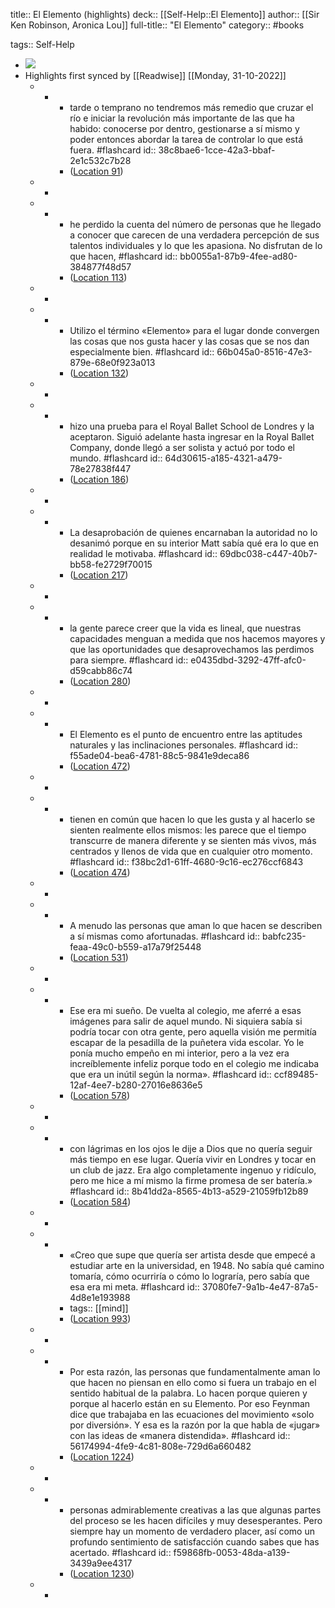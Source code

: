 title:: El Elemento (highlights)
deck:: [[Self-Help::El Elemento]]
author:: [[Sir Ken Robinson, Aronica Lou]]
full-title:: "El Elemento"
category:: #books

tags:: Self-Help

- ![](https://images-na.ssl-images-amazon.com/images/I/41OJPw5OJAL._SL200_.jpg)
- Highlights first synced by [[Readwise]] [[Monday, 31-10-2022]]
	- -
		- tarde o temprano no tendremos más remedio que cruzar el río e iniciar la revolución más importante de las que ha habido: conocerse por dentro, gestionarse a sí mismo y poder entonces abordar la tarea de controlar lo que está fuera. #flashcard
		  id:: 38c8bae6-1cce-42a3-bbaf-2e1c532c7b28
		- ([Location 91](https://readwise.io/to_kindle?action=open&asin=B0081SGUAM&location=91))
	- -
	- -
		- he perdido la cuenta del número de personas que he llegado a conocer que carecen de una verdadera percepción de sus talentos individuales y lo que les apasiona. No disfrutan de lo que hacen, #flashcard
		  id:: bb0055a1-87b9-4fee-ad80-384877f48d57
		- ([Location 113](https://readwise.io/to_kindle?action=open&asin=B0081SGUAM&location=113))
	- -
	- -
		- Utilizo el término «Elemento» para el lugar donde convergen las cosas que nos gusta hacer y las cosas que se nos dan especialmente bien. #flashcard
		  id:: 66b045a0-8516-47e3-879e-68e0f923a013
		- ([Location 132](https://readwise.io/to_kindle?action=open&asin=B0081SGUAM&location=132))
	- -
	- -
		- hizo una prueba para el Royal Ballet School de Londres y la aceptaron. Siguió adelante hasta ingresar en la Royal Ballet Company, donde llegó a ser solista y actuó por todo el mundo. #flashcard
		  id:: 64d30615-a185-4321-a479-78e27838f447
		- ([Location 186](https://readwise.io/to_kindle?action=open&asin=B0081SGUAM&location=186))
	- -
	- -
		- La desaprobación de quienes encarnaban la autoridad no lo desanimó porque en su interior Matt sabía qué era lo que en realidad le motivaba. #flashcard
		  id:: 69dbc038-c447-40b7-bb58-fe2729f70015
		- ([Location 217](https://readwise.io/to_kindle?action=open&asin=B0081SGUAM&location=217))
	- -
	- -
		- la gente parece creer que la vida es lineal, que nuestras capacidades menguan a medida que nos hacemos mayores y que las oportunidades que desaprovechamos las perdimos para siempre. #flashcard
		  id:: e0435dbd-3292-47ff-afc0-d59cabb86c74
		- ([Location 280](https://readwise.io/to_kindle?action=open&asin=B0081SGUAM&location=280))
	- -
	- -
		- El Elemento es el punto de encuentro entre las aptitudes naturales y las inclinaciones personales. #flashcard
		  id:: f55ade04-bea6-4781-88c5-9841e9deca86
		- ([Location 472](https://readwise.io/to_kindle?action=open&asin=B0081SGUAM&location=472))
	- -
	- -
		- tienen en común que hacen lo que les gusta y al hacerlo se sienten realmente ellos mismos: les parece que el tiempo transcurre de manera diferente y se sienten más vivos, más centrados y llenos de vida que en cualquier otro momento. #flashcard
		  id:: f38bc2d1-61ff-4680-9c16-ec276ccf6843
		- ([Location 474](https://readwise.io/to_kindle?action=open&asin=B0081SGUAM&location=474))
	- -
	- -
		- A menudo las personas que aman lo que hacen se describen a sí mismas como afortunadas. #flashcard
		  id:: babfc235-feaa-49c0-b559-a17a79f25448
		- ([Location 531](https://readwise.io/to_kindle?action=open&asin=B0081SGUAM&location=531))
	- -
	- -
		- Ese era mi sueño. De vuelta al colegio, me aferré a esas imágenes para salir de aquel mundo. Ni siquiera sabía si podría tocar con otra gente, pero aquella visión me permitía escapar de la pesadilla de la puñetera vida escolar. Yo le ponía mucho empeño en mi interior, pero a la vez era increíblemente infeliz porque todo en el colegio me indicaba que era un inútil según la norma». #flashcard
		  id:: ccf89485-12af-4ee7-b280-27016e8636e5
		- ([Location 578](https://readwise.io/to_kindle?action=open&asin=B0081SGUAM&location=578))
	- -
	- -
		- con lágrimas en los ojos le dije a Dios que no quería seguir más tiempo en ese lugar. Quería vivir en Londres y tocar en un club de jazz. Era algo completamente ingenuo y ridículo, pero me hice a mí mismo la firme promesa de ser batería.» #flashcard
		  id:: 8b41dd2a-8565-4b13-a529-21059fb12b89
		- ([Location 584](https://readwise.io/to_kindle?action=open&asin=B0081SGUAM&location=584))
	- -
	- -
		- «Creo que supe que quería ser artista desde que empecé a estudiar arte en la universidad, en 1948. No sabía qué camino tomaría, cómo ocurriría o cómo lo lograría, pero sabía que esa era mi meta. #flashcard
		  id:: 37080fe7-9a1b-4e47-87a5-4d8e1e193988
		- tags:: [[mind]]
		- ([Location 993](https://readwise.io/to_kindle?action=open&asin=B0081SGUAM&location=993))
	- -
	- -
		- Por esta razón, las personas que fundamentalmente aman lo que hacen no piensan en ello como si fuera un trabajo en el sentido habitual de la palabra. Lo hacen porque quieren y porque al hacerlo están en su Elemento. Por eso Feynman dice que trabajaba en las ecuaciones del movimiento «solo por diversión». Y esa es la razón por la que habla de «jugar» con las ideas de «manera distendida». #flashcard
		  id:: 56174994-4fe9-4c81-808e-729d6a660482
		- ([Location 1224](https://readwise.io/to_kindle?action=open&asin=B0081SGUAM&location=1224))
	- -
	- -
		- personas admirablemente creativas a las que algunas partes del proceso se les hacen difíciles y muy desesperantes. Pero siempre hay un momento de verdadero placer, así como un profundo sentimiento de satisfacción cuando sabes que has acertado. #flashcard
		  id:: f59868fb-0053-48da-a139-3439a9ee4317
		- ([Location 1230](https://readwise.io/to_kindle?action=open&asin=B0081SGUAM&location=1230))
	- -